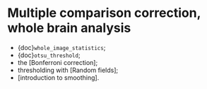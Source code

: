 # Multiple comparison correction, whole brain analysis

- {doc}`whole_image_statistics`;
- {doc}`otsu_threshold`;
- the [Bonferroni correction];
- thresholding with [Random fields];
- [introduction to smoothing].
